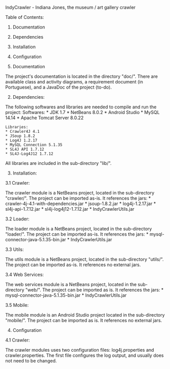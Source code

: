 IndyCrawler - Indiana Jones, the museum / art gallery crawler

Table of Contents:

1. Documentation
2. Dependencies
3. Installation
4. Configuration



1. Documentation

The project's documentation is located in the directory "doc/". 
There are available class and activity diagrams, a requirement document (in Portuguese), and a JavaDoc of the project (to-do).



2. Dependencies:

The following softwares and libraries are needed to compile and run the project:
	Softwares:
	* JDK 1.7
	* NetBeans 8.0.2
	* Android Studio
	* MySQL 14.14
	* Apache Tomcat Server 8.0.22
	
	
	Libraries:
	* Crawler4J 4.1
	* JSoup 1.8.2
	* Log4J 1.2.17
	* MySQL Connection 5.1.35
	* SL4J API 1.7.12
	* SL4J-Log4J12 1.7.12
	
All libraries are included in the sub-directory "lib/".



3. Installation:

3.1 Crawler:

The crawler module is a NetBeans project, located in the sub-directory "crawler/". The project can be imported as-is. It references the jars: 
	* crawler-4j-4.1-with-dependencies.jar
	* jsoup-1.8.2.jar
	* log4j-1.2.17.jar
	* sl4j-api-1.7.12.jar
	* sl4j-log4j12-1.7.12.jar
	* IndyCrawlerUtils.jar
	
3.2 Loader:

The loader module is a NetBeans project, located in the sub-directory "loader/". The project can be imported as-is. It references the jars:
	* mysql-connector-java-5.1.35-bin.jar
	* IndyCrawlerUtils.jar
	
3.3 Utils:

The utils module is a NetBeans project, located in the sub-directory "utils/". The project can be imported as-is. It references no external jars.

3.4 Web Services:

The web services module is a NetBeans project, located in the sub-directory "web/". The project can be imported as is. It references the jars:
	* mysql-connector-java-5.1.35-bin.jar
	* IndyCrawlerUtils.jar
	
3.5 Mobile:

The mobile module is an Android Studio project located in the sub-directory "mobile/". The project can be imported as is. It references no external jars.



4. Configuration

4.1 Crawler:

The crawler modules uses two configuration files: log4j.properties and crawler.properties. The first file configures the log output, and usually does not
need to be changed.
